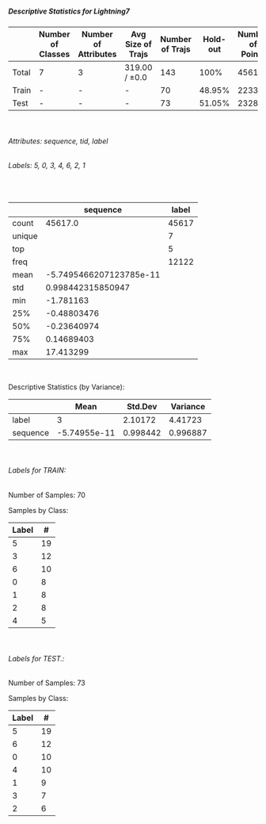 ##### Descriptive Statistics for Lightning7


|       |   Number of Classes |   Number of Attributes |   Avg Size of Trajs |   Number of Trajs | Hold-out   |   Number of Points |   Longest Size |   Shortest Size |
|-------|---------------------|------------------------|---------------------|-------------------|------------|--------------------|----------------|-----------------|
| Total | 7                   | 3                      | 319.00 / ±0.0       | 143               | 100%       |              45617 |            319 |             319 |
| Train | -                   | -                      | -                   | 70                | 48.95%     |              22330 |            319 |             319 |
| Test  | -                   | -                      | -                   | 73                | 51.05%     |              23287 |            319 |             319 |

&nbsp;

###### Attributes: sequence, tid, label


###### Labels: 5, 0, 3, 4, 6, 2, 1

&nbsp;

|        | sequence                | label   |
|--------|-------------------------|---------|
| count  | 45617.0                 | 45617   |
| unique |                         | 7       |
| top    |                         | 5       |
| freq   |                         | 12122   |
| mean   | -5.7495466207123785e-11 |         |
| std    | 0.998442315850947       |         |
| min    | -1.781163               |         |
| 25%    | -0.48803476             |         |
| 50%    | -0.23640974             |         |
| 75%    | 0.14689403              |         |
| max    | 17.413299               |         |

&nbsp;

Descriptive Statistics (by Variance): 


|          |         Mean |   Std.Dev |   Variance |
|----------|--------------|-----------|------------|
| label    |  3           |  2.10172  |   4.41723  |
| sequence | -5.74955e-11 |  0.998442 |   0.996887 |

&nbsp;

###### Labels for TRAIN:


Number of Samples: 70
Samples by Class:
|   Label |   # |
|---------|-----|
|       5 |  19 |
|       3 |  12 |
|       6 |  10 |
|       0 |   8 |
|       1 |   8 |
|       2 |   8 |
|       4 |   5 |

&nbsp;

###### Labels for TEST.:


Number of Samples: 73
Samples by Class:
|   Label |   # |
|---------|-----|
|       5 |  19 |
|       6 |  12 |
|       0 |  10 |
|       4 |  10 |
|       1 |   9 |
|       3 |   7 |
|       2 |   6 |
